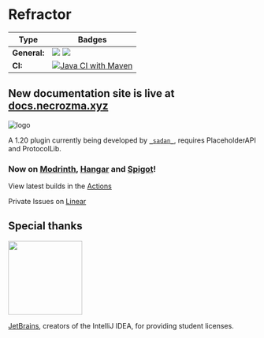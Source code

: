 # Refractor
| Type              | Badges                                                                                                                                                                                                                                                                                                                                                                               |
|-------------------|--------------------------------------------------------------------------------------------------------------------------------------------------------------------------------------------------------------------------------------------------------------------------------------------------------------------------------------------------------------------------------------|
| **General:**      | ![](https://img.shields.io/badge/Version-4.2-blue) ![](https://img.shields.io/badge/Supports%3A%20-Spigot%201.20-orange)                                                                        |                                             |
| **CI:**   | [![Java CI with Maven](https://github.com/TheBozzz34/Refractor/actions/workflows/maven.yml/badge.svg?branch=master)](https://github.com/TheBozzz34/Refractor/actions/workflows/maven.yml) |                                                                                                                                                                                                          

New documentation site is live at [docs.necrozma.xyz](https://docs.necrozma.xyz/)
---
![logo](https://bstats.org/signatures/bukkit/Refractor.svg)

A 1.20 plugin currently being developed by [`_sadan_`](https://discordapp.com/users/457659194535837727), requires PlaceholderAPI and ProtocolLib.


### Now on [Modrinth](https://modrinth.com/plugin/refractor), [Hangar](https://hangar.papermc.io/necrozma/Refractor) and [Spigot](https://www.spigotmc.org/resources/refractor.96459/)!


View latest builds in the [Actions](https://github.com/TheBozzz34/Refractor/actions/workflows/maven.yml)

Private Issues on [Linear](https://linear.app/refractor)

## Special thanks

<a href="https://jb.gg/OpenSourceSupport"><img src="https://resources.jetbrains.com/storage/products/company/brand/logos/jb_beam.svg" width="150">
</a>

[JetBrains](https://jb.gg/OpenSourceSupport), creators of the IntelliJ IDEA, for providing student licenses.

